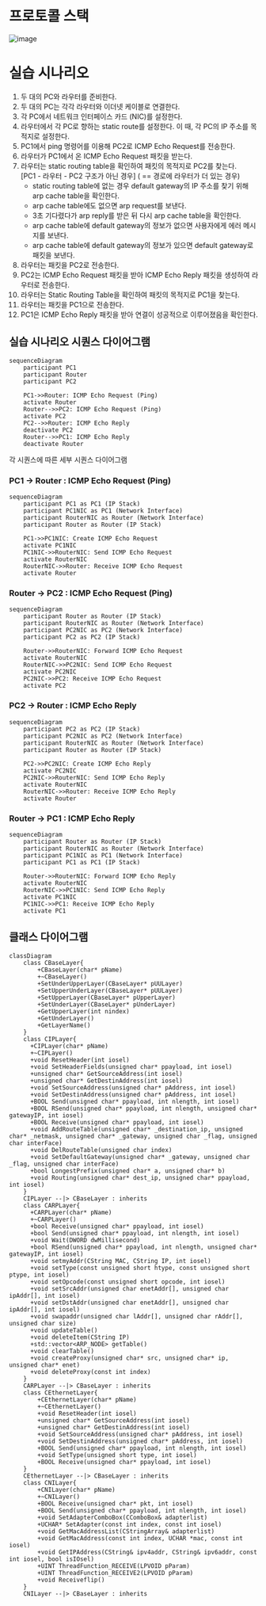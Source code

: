 # 프로토콜 스택

![image](https://github.com/troymerai/2023CN_ARPWithMFC/assets/107831875/07cc0711-fb2c-4544-a3a3-5ed91797ff18)


# 실습 시나리오
1. 두 대의 PC와 라우터를 준비한다.
2. 두 대의 PC는 각각 라우터와 이더넷 케이블로 연결한다.
3. 각 PC에서 네트워크 인터페이스 카드 (NIC)를 설정한다.
4. 라우터에서 각 PC로 향하는 static route를 설정한다. 이 때, 각 PC의 IP 주소를 목적지로 설정한다.
5. PC1에서 ping 명령어를 이용해 PC2로 ICMP Echo Request를 전송한다.
6. 라우터가 PC1에서 온 ICMP Echo Request 패킷을 받는다.
7. 라우터는 static routing table을 확인하여 패킷의 목적지로 PC2를 찾는다.
<br/>[PC1 - 라우터 - PC2 구조가 아닌 경우] ( == 경로에 라우터가 더 있는 경우)
    - static routing table에 없는 경우 default gateway의 IP 주소를 찾기 위해 arp cache table을 확인한다.
    - arp cache table에도 없으면 arp request를 보낸다.
    - 3초 기다렸다가 arp reply를 받은 뒤 다시 arp cache table을 확인한다.
    - arp cache table에 default gateway의 정보가 없으면 사용자에게 에러 메시지를 보낸다.
    - arp cache table에 default gateway의 정보가 있으면 default gateway로 패킷을 보낸다.
8. 라우터는 패킷을 PC2로 전송한다.
9. PC2는 ICMP Echo Request 패킷을 받아 ICMP Echo Reply 패킷을 생성하여 라우터로 전송한다.
10. 라우터는 Static Routing Table을 확인하여 패킷의 목적지로 PC1을 찾는다.
11. 라우터는 패킷을 PC1으로 전송한다.
12. PC1은 ICMP Echo Reply 패킷을 받아 연결이 성공적으로 이루어졌음을 확인한다.

## 실습 시나리오 시퀀스 다이어그램
```mermaid
sequenceDiagram
    participant PC1
    participant Router
    participant PC2

    PC1->>Router: ICMP Echo Request (Ping)
    activate Router
    Router-->>PC2: ICMP Echo Request (Ping)
    activate PC2
    PC2-->>Router: ICMP Echo Reply
    deactivate PC2
    Router-->>PC1: ICMP Echo Reply
    deactivate Router
```

각 시퀀스에 따른 세부 시퀀스 다이어그램

### PC1 -> Router : ICMP Echo Request (Ping)
```mermaid
sequenceDiagram
    participant PC1 as PC1 (IP Stack)
    participant PC1NIC as PC1 (Network Interface)
    participant RouterNIC as Router (Network Interface)
    participant Router as Router (IP Stack)

    PC1->>PC1NIC: Create ICMP Echo Request
    activate PC1NIC
    PC1NIC->>RouterNIC: Send ICMP Echo Request
    activate RouterNIC
    RouterNIC->>Router: Receive ICMP Echo Request
    activate Router
```

### Router -> PC2 : ICMP Echo Request (Ping)
```mermaid
sequenceDiagram
    participant Router as Router (IP Stack)
    participant RouterNIC as Router (Network Interface)
    participant PC2NIC as PC2 (Network Interface)
    participant PC2 as PC2 (IP Stack)

    Router->>RouterNIC: Forward ICMP Echo Request
    activate RouterNIC
    RouterNIC->>PC2NIC: Send ICMP Echo Request
    activate PC2NIC
    PC2NIC->>PC2: Receive ICMP Echo Request
    activate PC2
```

### PC2 -> Router : ICMP Echo Reply
```mermaid
sequenceDiagram
    participant PC2 as PC2 (IP Stack)
    participant PC2NIC as PC2 (Network Interface)
    participant RouterNIC as Router (Network Interface)
    participant Router as Router (IP Stack)

    PC2->>PC2NIC: Create ICMP Echo Reply
    activate PC2NIC
    PC2NIC->>RouterNIC: Send ICMP Echo Reply
    activate RouterNIC
    RouterNIC->>Router: Receive ICMP Echo Reply
    activate Router
```

### Router -> PC1 : ICMP Echo Reply
```mermaid
sequenceDiagram
    participant Router as Router (IP Stack)
    participant RouterNIC as Router (Network Interface)
    participant PC1NIC as PC1 (Network Interface)
    participant PC1 as PC1 (IP Stack)

    Router->>RouterNIC: Forward ICMP Echo Reply
    activate RouterNIC
    RouterNIC->>PC1NIC: Send ICMP Echo Reply
    activate PC1NIC
    PC1NIC->>PC1: Receive ICMP Echo Reply
    activate PC1
```

## 클래스 다이어그램
```mermaid
classDiagram
    class CBaseLayer{
        +CBaseLayer(char* pName)
        +~CBaseLayer()
        +SetUnderUpperLayer(CBaseLayer* pUULayer)
        +SetUpperUnderLayer(CBaseLayer* pUULayer)
        +SetUpperLayer(CBaseLayer* pUpperLayer)
        +SetUnderLayer(CBaseLayer* pUnderLayer)
        +GetUpperLayer(int nindex)
        +GetUnderLayer()
        +GetLayerName()
    }
    class CIPLayer{
      +CIPLayer(char* pName)
      +~CIPLayer()
      +void ResetHeader(int iosel)
      +void SetHeaderFields(unsigned char* ppayload, int iosel)
      +unsigned char* GetSourceAddress(int iosel)
      +unsigned char* GetDestinAddress(int iosel)
      +void SetSourceAddress(unsigned char* pAddress, int iosel)
      +void SetDestinAddress(unsigned char* pAddress, int iosel)
      +BOOL Send(unsigned char* ppayload, int nlength, int iosel)
      +BOOL RSend(unsigned char* ppayload, int nlength, unsigned char* gatewayIP, int iosel)
      +BOOL Receive(unsigned char* ppayload, int iosel)
      +void AddRouteTable(unsigned char* _destination_ip, unsigned char* _netmask, unsigned char* _gateway, unsigned char _flag, unsigned char interFace)
      +void DelRouteTable(unsigned char index)
      +void SetDefaultGateway(unsigned char* _gateway, unsigned char _flag, unsigned char interFace)
      +bool LongestPrefix(unsigned char* a, unsigned char* b)
      +void Routing(unsigned char* dest_ip, unsigned char* ppayload, int iosel)
    }
    CIPLayer --|> CBaseLayer : inherits
    class CARPLayer{
      +CARPLayer(char* pName)
      +~CARPLayer()
      +bool Receive(unsigned char* ppayload, int iosel)
      +bool Send(unsigned char* ppayload, int nlength, int iosel)
      +void Wait(DWORD dwMillisecond)
      +bool RSend(unsigned char* ppayload, int nlength, unsigned char* gatewayIP, int iosel)
      +void setmyAddr(CString MAC, CString IP, int iosel)
      +void setType(const unsigned short htype, const unsigned short ptype, int iosel)
      +void setOpcode(const unsigned short opcode, int iosel)
      +void setSrcAddr(unsigned char enetAddr[], unsigned char ipAddr[], int iosel)
      +void setDstAddr(unsigned char enetAddr[], unsigned char ipAddr[], int iosel)
      +void swapaddr(unsigned char lAddr[], unsigned char rAddr[], unsigned char size)
      +void updateTable()
      +void deleteItem(CString IP)
      +std::vector<ARP_NODE> getTable()
      +void clearTable()
      +void createProxy(unsigned char* src, unsigned char* ip, unsigned char* enet)
      +void deleteProxy(const int index)
    }
    CARPLayer --|> CBaseLayer : inherits
    class CEthernetLayer{
        +CEthernetLayer(char* pName)
        +~CEthernetLayer()
        +void ResetHeader(int iosel)
        +unsigned char* GetSourceAddress(int iosel)
        +unsigned char* GetDestinAddress(int iosel)
        +void SetSourceAddress(unsigned char* pAddress, int iosel)
        +void SetDestinAddress(unsigned char* pAddress, int iosel)
        +BOOL Send(unsigned char* ppayload, int nlength, int iosel)
        +void SetType(unsigned short type, int iosel)
        +BOOL Receive(unsigned char* ppayload, int iosel)
    }
    CEthernetLayer --|> CBaseLayer : inherits
    class CNILayer{
        +CNILayer(char* pName)
        +~CNILayer()
        +BOOL Receive(unsigned char* pkt, int iosel)
        +BOOL Send(unsigned char* ppayload, int nlength, int iosel)
        +void SetAdapterComboBox(CComboBox& adapterlist)
        +UCHAR* SetAdapter(const int index, const int iosel)
        +void GetMacAddressList(CStringArray& adapterlist)
        +void GetMacAddress(const int index, UCHAR *mac, const int iosel)
        +void GetIPAddress(CString& ipv4addr, CString& ipv6addr, const int iosel, bool isIOsel)
        +UINT ThreadFunction_RECEIVE(LPVOID pParam)
        +UINT ThreadFunction_RECEIVE2(LPVOID pParam)
        +void Receiveflip()
    }
    CNILayer --|> CBaseLayer : inherits
```




  
